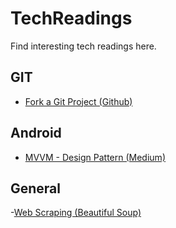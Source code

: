 # TechReadings
Find interesting tech readings here.

## GIT

- [Fork a Git Project (Github)](https://help.github.com/articles/fork-a-repo/)

## Android

- [MVVM - Design Pattern (Medium)](https://medium.com/upday-devs/android-architecture-patterns-part-3-model-view-viewmodel-e7eeee76b73b)


## General

-[Web Scraping (Beautiful Soup)](https://www.crummy.com/software/BeautifulSoup/bs4/doc/)
